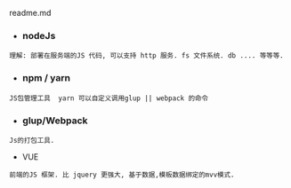 readme.md


- ### nodeJs ###
```
理解: 部署在服务端的JS 代码, 可以支持 http 服务. fs 文件系统. db .... 等等等.

```

- ### npm / yarn  ### 

```
JS包管理工具  yarn 可以自定义调用glup || webpack 的命令

```

- ### glup/Webpack ###

```
Js的打包工具.    
```


- VUE

```
前端的JS 框架. 比 jquery 更强大, 基于数据,模板数据绑定的mvv模式.
```

